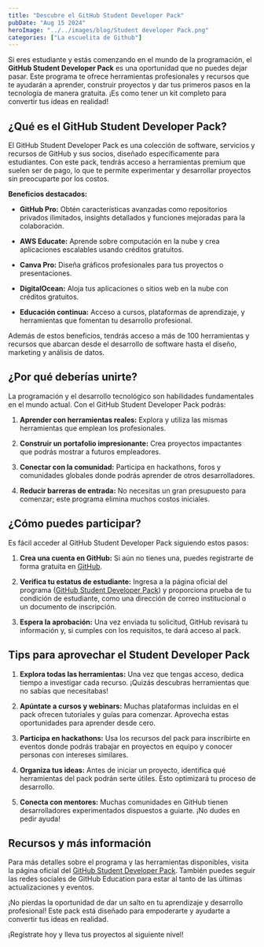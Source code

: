 ```yaml
---
title: "Descubre el GitHub Student Developer Pack"
pubDate: "Aug 15 2024"
heroImage: "../../images/blog/Student developer Pack.png"
categories: ["La escuelita de Github"]
---
```


Si eres estudiante y estás comenzando en el mundo de la programación, el
**GitHub Student Developer Pack** es una oportunidad que no puedes dejar pasar.
Este programa te ofrece herramientas profesionales y recursos que te ayudarán a
aprender, construir proyectos y dar tus primeros pasos en la tecnología de
manera gratuita. ¡Es como tener un kit completo para convertir tus ideas en
realidad!

## **¿Qué es el GitHub Student Developer Pack?**

El GitHub Student Developer Pack es una colección de software, servicios y
recursos de GitHub y sus socios, diseñado específicamente para estudiantes. Con
este pack, tendrás acceso a herramientas premium que suelen ser de pago, lo que
te permite experimentar y desarrollar proyectos sin preocuparte por los costos.

**Beneficios destacados:**

- **GitHub Pro:** Obtén características avanzadas como repositorios privados
  ilimitados, insights detallados y funciones mejoradas para la colaboración.

- **AWS Educate:** Aprende sobre computación en la nube y crea aplicaciones
  escalables usando créditos gratuitos.

- **Canva Pro:** Diseña gráficos profesionales para tus proyectos o
  presentaciones.

- **DigitalOcean:** Aloja tus aplicaciones o sitios web en la nube con créditos
  gratuitos.

- **Educación continua:** Acceso a cursos, plataformas de aprendizaje, y
  herramientas que fomentan tu desarrollo profesional.

Además de estos beneficios, tendrás acceso a más de 100 herramientas y recursos
que abarcan desde el desarrollo de software hasta el diseño, marketing y
análisis de datos.

## **¿Por qué deberías unirte?**

La programación y el desarrollo tecnológico son habilidades fundamentales en el
mundo actual. Con el GitHub Student Developer Pack podrás:

1.  **Aprender con herramientas reales:** Explora y utiliza las mismas
    herramientas que emplean los profesionales.

2.  **Construir un portafolio impresionante:** Crea proyectos impactantes que
    podrás mostrar a futuros empleadores.

3.  **Conectar con la comunidad:** Participa en hackathons, foros y comunidades
    globales donde podrás aprender de otros desarrolladores.

4.  **Reducir barreras de entrada:** No necesitas un gran presupuesto para
    comenzar; este programa elimina muchos costos iniciales.

## **¿Cómo puedes participar?**

Es fácil acceder al GitHub Student Developer Pack siguiendo estos pasos:

1.  **Crea una cuenta en GitHub:** Si aún no tienes una, puedes registrarte de
    forma gratuita en [<u>GitHub</u>](https://github.com/).

2.  **Verifica tu estatus de estudiante:** Ingresa a la página oficial del
    programa
    ([<u>GitHub Student Developer Pack</u>](https://education.github.com/pack))
    y proporciona prueba de tu condición de estudiante, como una dirección de
    correo institucional o un documento de inscripción.

3.  **Espera la aprobación:** Una vez enviada tu solicitud, GitHub revisará tu
    información y, si cumples con los requisitos, te dará acceso al pack.

## **Tips para aprovechar el Student Developer Pack**

1.  **Explora todas las herramientas:** Una vez que tengas acceso, dedica tiempo
    a investigar cada recurso. ¡Quizás descubras herramientas que no sabías que
    necesitabas!

2.  **Apúntate a cursos y webinars:** Muchas plataformas incluidas en el pack
    ofrecen tutoriales y guías para comenzar. Aprovecha estas oportunidades para
    aprender desde cero.

3.  **Participa en hackathons:** Usa los recursos del pack para inscribirte en
    eventos donde podrás trabajar en proyectos en equipo y conocer personas con
    intereses similares.

4.  **Organiza tus ideas:** Antes de iniciar un proyecto, identifica qué
    herramientas del pack podrán serte útiles. Esto optimizará tu proceso de
    desarrollo.

5.  **Conecta con mentores:** Muchas comunidades en GitHub tienen
    desarrolladores experimentados dispuestos a guiarte. ¡No dudes en pedir
    ayuda!

## **Recursos y más información**

Para más detalles sobre el programa y las herramientas disponibles, visita la
página oficial del
[<u>GitHub Student Developer Pack</u>](https://education.github.com/pack).
También puedes seguir las redes sociales de GitHub Education para estar al tanto
de las últimas actualizaciones y eventos.

¡No pierdas la oportunidad de dar un salto en tu aprendizaje y desarrollo
profesional! Este pack está diseñado para empoderarte y ayudarte a convertir tus
ideas en realidad.

¡Regístrate hoy y lleva tus proyectos al siguiente nivel!
